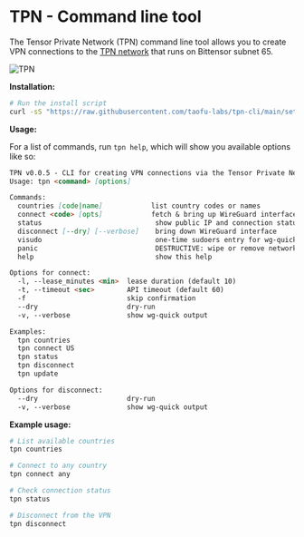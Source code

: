 # TPN - Command line tool

The Tensor Private Network (TPN) command line tool allows you to create VPN connections to the [TPN network](https://tpn.taofu.xyz/) that runs on Bittensor subnet 65.

![TPN](https://tpn.taofu.xyz/img/tpn-social-card.jpg)

**Installation:**

```bash
# Run the install script
curl -sS "https://raw.githubusercontent.com/taofu-labs/tpn-cli/main/setupdate.sh" | sudo sh
```

**Usage:**

For a list of commands, run `tpn help`, which will show you available options like so:

```md
TPN v0.0.5 - CLI for creating VPN connections via the Tensor Private Network (TPN)
Usage: tpn <command> [options]

Commands:
  countries [code|name]            list country codes or names
  connect <code> [opts]            fetch & bring up WireGuard interface
  status                            show public IP and connection status
  disconnect [--dry] [--verbose]    bring down WireGuard interface
  visudo                            one-time sudoers entry for wg-quick
  panic                             DESTRUCTIVE: wipe or remove network interfaces
  help                              show this help

Options for connect:
  -l, --lease_minutes <min>  lease duration (default 10)
  -t, --timeout <sec>        API timeout (default 60)
  -f                         skip confirmation
  --dry                      dry-run
  -v, --verbose              show wg-quick output

Examples:
  tpn countries
  tpn connect US
  tpn status
  tpn disconnect
  tpn update

Options for disconnect:
  --dry                      dry-run
  -v, --verbose              show wg-quick output
```

**Example usage:**

```bash
# List available countries
tpn countries

# Connect to any country
tpn connect any

# Check connection status
tpn status

# Disconnect from the VPN
tpn disconnect
```